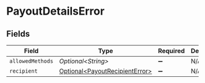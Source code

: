 # PayoutDetailsError


## Fields

| Field                                                                              | Type                                                                               | Required                                                                           | Description                                                                        |
| ---------------------------------------------------------------------------------- | ---------------------------------------------------------------------------------- | ---------------------------------------------------------------------------------- | ---------------------------------------------------------------------------------- |
| `allowedMethods`                                                                   | *Optional\<String>*                                                                | :heavy_minus_sign:                                                                 | N/A                                                                                |
| `recipient`                                                                        | [Optional\<PayoutRecipientError>](../../models/components/PayoutRecipientError.md) | :heavy_minus_sign:                                                                 | N/A                                                                                |